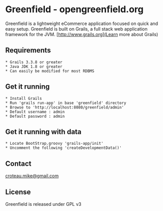 # Greenfield - opengreenfield.org

Greenfield is a lightweight eCommerce application focused on quick and easy setup. Greenfield is built on Grails, a full stack web application framework for the JVM. [http://www.grails.org](Learn more about Grails)


## Requirements
	* Grails 3.3.8 or greater
	* Java JDK 1.8 or greater
	* Can easily be modified for most RDBMS


## Get it running
	* Install Grails
	* Run 'grails run-app' in base 'greenfield' directory
	* Browse to 'http://localhost:8080/greenfield/admin'
	* Default username : admin
	* Default password : admin


## Get it running with data
	* Locate BootStrap.groovy 'grails-app/init'
	* Uncomment the following 'createDevelopmentData()'


## Contact
	
croteau.mike@gmail.com
	


## License

Greenfield is released under GPL v3


